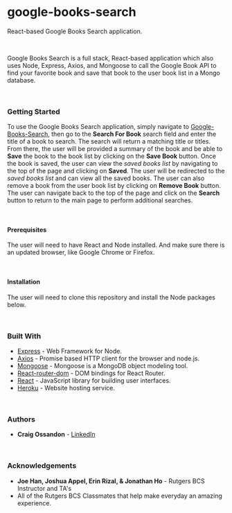 # google-books-search

React-based Google Books Search application.

<br>
<p>Google Books Search is a full stack, React-based application which also uses Node, Express, Axios, and Mongoose to call the Google Book API to find your favorite book and save that book to the user book list in a Mongo database.</p>
<br>
<h3>Getting Started</h3>
<p>To use the Google Books Search application, simply navigate to <a href="https://boiling-reaches-52390.herokuapp.com/" rel="nofollow">Google-Books-Search</a>, then go to the <b>Search For Book</b> search field and enter the title of a book to search. The search will return a matching title or titles. From there, the user will be provided a summary of the book and be able to <b>Save</b> the book to the book list by clicking on the <b>Save Book</b> button. Once the book is saved, the user can view the <i>saved books list</i> by navigating to the top of the page and clicking on <b>Saved</b>. The user will be redirected to the <i>saved books list</i> and can view all the saved books. The user can also remove a book from the user book list by clicking on <b>Remove Book</b> button. The user can navigate back to the top of the page and click on the <b>Search</b> button to return to the main page to perform additional searches.</p>
<br>
<h4>Prerequisites</h4>
<p>The user will need to have React and Node installed. And make sure there is an updated browser, like Google Chrome or Firefox.</p>
<br>
<h4>Installation</h4>
<p>The user will need to clone this repository and install the Node packages below.</p>
<br>
<h3>Built With</h3>
<ul>
<li><a href="https://www.npmjs.com/package/express" rel="nofollow">Express</a> - Web Framework for Node.</li>
<li><a href="https://www.npmjs.com/package/axios" rel="nofollow">Axios</a> - Promise based HTTP client for the browser and node.js.</li>
<li><a href="https://www.npmjs.com/package/mongoose" rel="nofollow">Mongoose</a> - Mongoose is a MongoDB object modeling tool.</li>
<li><a href="https://www.npmjs.com/package/react-router-dom" rel="nofollow">React-router-dom</a> - DOM bindings for React Router.</li>
<li><a href="https://reactjs.org/" rel="nofollow">React</a> - JavaScript library for building user interfaces.</li>
<li><a href="https://www.heroku.com" rel="nofollow">Heroku</a> - Website hosting service.</li>
</ul>
<br>
<h3>Authors</h3>
<ul>
<li><strong>Craig Ossandon</strong> - <a href="https://www.linkedin.com/in/craig-ossandon-5b676b3/">LinkedIn</a></li>
</ul>
<br>
<h3>Acknowledgements</h3>
<ul>
<li><strong>Joe Han, Joshua Appel, Erin Rizal, & Jonathan Ho</strong> - Rutgers BCS Instructor and TA's</li>
<li>All of the Rutgers BCS Classmates that help make everyday an amazing experience.</li>